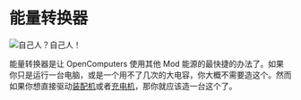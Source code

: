 # 能量转换器

![自己人？自己人！](oredict:opencomputers:powerConverter)

能量转换器是让 OpenComputers 使用其他 Mod 能源的最快捷的办法了。如果你只是运行一台电脑，或是一个用不了几次的大电容，你大概不需要造这个。然而如果你想直接驱动[装配机](assembler.md)或者[充电机](charger.md)，那你就应该造一台这个了。
